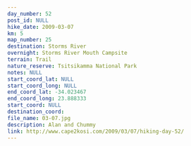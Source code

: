 ```yaml
---
day_number: 52
post_id: NULL
hike_date: 2009-03-07
km: 5
map_number: 25
destination: Storms River
overnight: Storms River Mouth Campsite
terrain: Trail
nature_reserve: Tsitsikamma National Park
notes: NULL
start_coord_lat: NULL
start_coord_long: NULL
end_coord_lat: -34.023467
end_coord_long: 23.888333
start_coord: NULL
destination_coord: 
file_name: 03-07.jpg
description: Alan and Chummy
link: http://www.cape2kosi.com/2009/03/07/hiking-day-52/
---
```

